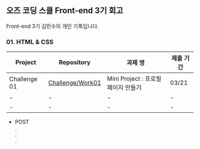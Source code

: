 ## 오즈 코딩 스쿨 Front-end 3기 회고
Front-end 3기 김민수의 개인 기록입니다.


### 01. HTML & CSS 
| Project | Repository | 과제 명 | 제출 기간 |
| --- | --- | --- | --- |
| Challenge 01 | [Challenge/Work01](https://github.com/yoyobar/OZ_CodingSchool/tree/main/01.%20HTML%20%26%20CSS/Challenge/Work01) | Mini Project : 프로필 페이지 만들기 |03/21
| - | - | - | - |
| - | - | - | - |

- POST <br>.<br>.<br>.

